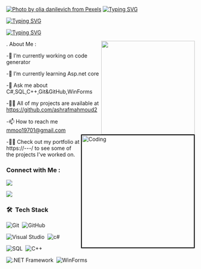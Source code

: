 

[![Photo by olia danilevich from Pexels](https://libg.s3.us-east-2.amazonaws.com/download/Real-Artists-Ship.jpg)](https://libg.s3.us-east-2.amazonaws.com/download/Real-Artists-Ship.jpg)
<a href="https://git.io/typing-svg"><img src="https://readme-typing-svg.herokuapp.com?font=Fira+Code&size=28&pause=1000&random=false&width=435&lines=Hi+%F0%9F%91%8B%2C+I'm+Ashraf+Mahmoud" alt="Typing SVG" /></a>  

[![Typing SVG](https://readme-typing-svg.herokuapp.com?font=Fira+Code&size=15&pause=2000&color=F71010&center=true&vCenter=true&multiline=true&random=false&width=435&lines=Full+Stack+Desktop+app)](https://git.io/typing-svg)

[![Typing SVG](https://readme-typing-svg.herokuapp.com?font=Fira+Code&size=15&pause=2000&color=F71010&center=true&vCenter=true&multiline=true&random=false&width=435&lines=-----------------------------------------------------------------------------------------------------)](https://git.io/typing-svg)
<!-- Developer Working at Night GIF from Dribbble: https://dribbble.com/shots/23267992-Developer-Working-at-Night -->
<p align="center">
  <img width="250" align="right" src="https://cdn.dribbble.com/users/710519/screenshots/23267992/media/4d2827b6bb86c9a51353ac2d341de24b.gif"></p>
               .
    <img align="right" alt="Coding" width="300" src="https://media.giphy.com/media/v1.Y2lkPTc5MGI3NjExNDZ6bG5jaDVhdWtxaGZlbzJyNXNmeDg1c3ZhMjYzaHhtdTVuc3lnaSZlcD12MV9pbnRlcm5hbF9naWZfYnlfaWQmY3Q9Zw/qgQUggAC3Pfv687qPC/giphy.gif" style="border: 2px solid black;">
 About  Me :   
 

-🔭 I’m currently working on code generator

-🌱 I’m currently learning Asp.net core

-💬 Ask me about C#,SQL,C++,Git&GitHub,WinForms

-👨‍💻 All of my projects are available at https://github.com/ashrafmahmoud2

-📫 How to reach me mmoo19701@gmail.com

-👨‍💻 Check out my portfolio at https://---/ to see some of the projects I've worked on.

### Connect with Me :

<a href="https://www.linkedin.com/in/ashraf-mahmod-01366a258/" target="_blank"><img src="https://img.shields.io/badge/-Ashraf%20Mahmoud-0077B5?style=for-the-badge&logo=Linkedin&logoColor=white"/></a>

<a href="https://api.whatsapp.com/send?phone=+2010473144" target="_blank"><img src="https://img.shields.io/badge/-WhatsApp-25D366?style=for-the-badge&logo=whatsapp&logoColor=white"/></a>

### 🛠 &nbsp;Tech Stack

![Git](https://img.shields.io/badge/-Git-05122A?style=flat&logo=git&color=orange)&nbsp;
![GitHub](https://img.shields.io/badge/-GitHub-05122A?style=flat&logo=github&color=orange)&nbsp;

![Visual Studio ](https://img.shields.io/badge/-Visual%20Studio%20Code-05122A?style=flat&logo=visual-studio-code&logoColor=007ACC)&nbsp;
![c#](https://img.shields.io/badge/-C%23-05122A?style=flat&logo=c-sharp&color=blue)&nbsp;

![SQL](https://img.shields.io/badge/-SQL-05122A?style=flat&logo=sql&color=blue)&nbsp;
![C++](https://img.shields.io/badge/-C%2B%2B-05122A?style=flat&logo=c%2B%2B&color=blue)&nbsp;

![.NET Framework](https://img.shields.io/badge/-.NET%20Framework-05122A?style=flat&logo=.net&color=blue)&nbsp;
![WinForms](https://img.shields.io/badge/-WinForms-05122A?style=flat&logo=windows&color=blue)&nbsp;
